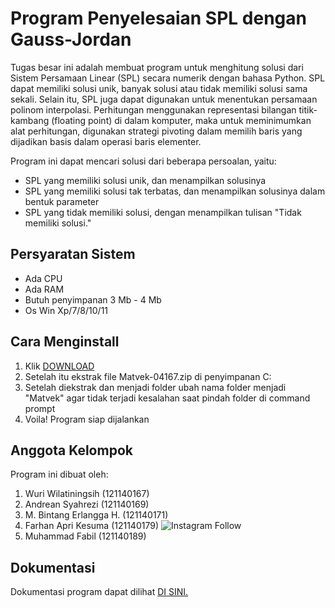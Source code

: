 # Program Penyelesaian SPL dengan Gauss-Jordan

Tugas besar ini adalah membuat program untuk menghitung solusi dari Sistem
Persamaan Linear (SPL) secara numerik dengan bahasa Python. SPL dapat memiliki solusi
unik, banyak solusi atau tidak memiliki solusi sama sekali. Selain itu, SPL juga dapat
digunakan untuk menentukan persamaan polinom interpolasi. Perhitungan menggunakan
representasi bilangan titik-kambang (floating point) di dalam komputer, maka untuk
meminimumkan alat perhitungan, digunakan strategi pivoting dalam memilih baris yang
dijadikan basis dalam operasi baris elementer.

Program ini dapat mencari solusi dari beberapa persoalan, yaitu:
- SPL yang memiliki solusi unik, dan menampilkan solusinya
- SPL yang memiliki solusi tak terbatas, dan menampilkan solusinya dalam bentuk parameter
- SPL yang tidak memiliki solusi, dengan menampilkan tulisan "Tidak memiliki solusi."

## Persyaratan Sistem
- Ada CPU
- Ada RAM
- Butuh penyimpanan 3 Mb - 4 Mb
- Os Win Xp/7/8/10/11

## Cara Menginstall
1. Klik <a href="https://github.com/parhannn/Matvek-40167/archive/refs/heads/main.zip">DOWNLOAD</a>
2. Setelah itu ekstrak file Matvek-04167.zip di penyimpanan C:
3. Setelah diekstrak dan menjadi folder ubah nama folder menjadi "Matvek" agar tidak terjadi kesalahan saat pindah folder di command prompt
4. Voila! Program siap dijalankan

## Anggota Kelompok

Program ini dibuat oleh:
1. Wuri Wilatiningsih (121140167) 
2. Andrean Syahrezi (121140169)
3. M. Bintang Erlangga H. (121140171)
4. Farhan Apri Kesuma (121140179) ![Instagram Follow](https://img.shields.io/instagram/follow/prhnnn_ak/?hl=id)
5. Muhammad Fabil (121140189)

## Dokumentasi

Dokumentasi program dapat dilihat <a href="https://github.com/parhannn/Matvek-40167/tree/main/doc">DI SINI.</a>
